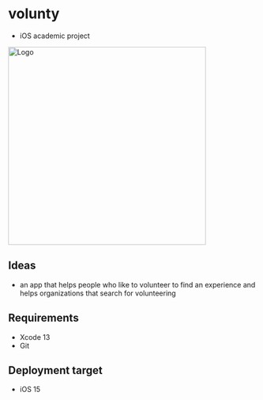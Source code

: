 # volunty
- iOS academic project

<img src="https://www.google.com/search?q=images&sxsrf=AOaemvJ7es0cpE-42SCjD_XDFR16OS1PkQ:1636928442038&source=lnms&tbm=isch&sa=X&ved=2ahUKEwjSrr3S8Zj0AhXND2MBHe1OCHoQ_AUoAXoECAEQAw&biw=1366&bih=657&dpr=1#imgrc=eXUC-3WyVcZa-M" alt="Logo" width="400" height="400">

## Ideas
- an app that helps people who like to volunteer to find an experience 
and helps organizations that search for volunteering


## Requirements

* Xcode 13
* Git

## Deployment target
* iOS 15
